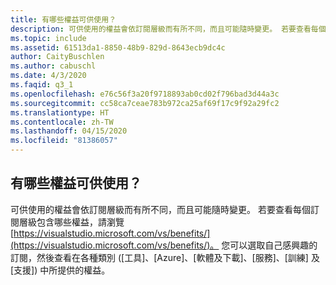 ```yaml
---
title: 有哪些權益可供使用？
description: 可供使用的權益會依訂閱層級而有所不同，而且可能隨時變更。 若要查看每個訂閱層級包含哪些權益...
ms.topic: include
ms.assetid: 61513da1-8850-48b9-829d-8643ecb9dc4c
author: CaityBuschlen
ms.author: cabuschl
ms.date: 4/3/2020
ms.faqid: q3_1
ms.openlocfilehash: e76c56f3a20f9718893ab0cd02f796bad3d44a3c
ms.sourcegitcommit: cc58ca7ceae783b972ca25af69f17c9f92a29fc2
ms.translationtype: HT
ms.contentlocale: zh-TW
ms.lasthandoff: 04/15/2020
ms.locfileid: "81386057"
---
```

## <a name="what-benefits-are-available"></a>有哪些權益可供使用？

可供使用的權益會依訂閱層級而有所不同，而且可能隨時變更。 若要查看每個訂閱層級包含哪些權益，請瀏覽 [https://visualstudio.microsoft.com/vs/benefits/](https://visualstudio.microsoft.com/vs/benefits/)。 您可以選取自己感興趣的訂閱，然後查看在各種類別 ([工具]、[Azure]、[軟體及下載]、[服務]、[訓練] 及 [支援]) 中所提供的權益。
